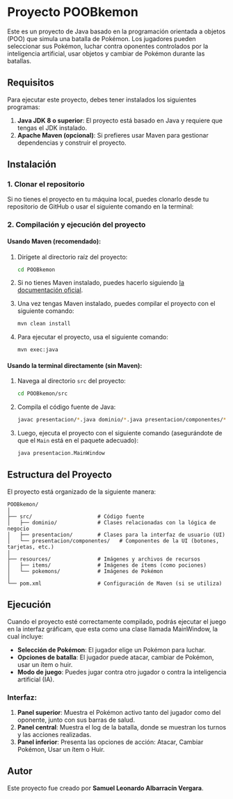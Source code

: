 
# Proyecto POOBkemon

Este es un proyecto de Java basado en la programación orientada a objetos (POO) que simula una batalla de Pokémon. Los jugadores pueden seleccionar sus Pokémon, luchar contra oponentes controlados por la inteligencia artificial, usar objetos y cambiar de Pokémon durante las batallas.

## Requisitos

Para ejecutar este proyecto, debes tener instalados los siguientes programas:

1. **Java JDK 8 o superior**: El proyecto está basado en Java y requiere que tengas el JDK instalado.
2. **Apache Maven (opcional)**: Si prefieres usar Maven para gestionar dependencias y construir el proyecto.

## Instalación

### 1. Clonar el repositorio

Si no tienes el proyecto en tu máquina local, puedes clonarlo desde tu repositorio de GitHub o usar el siguiente comando en la terminal:

### 2. Compilación y ejecución del proyecto

#### Usando Maven (recomendado):
1. Dirígete al directorio raíz del proyecto:
   
   ```bash
   cd POOBkemon
   ```

2. Si no tienes Maven instalado, puedes hacerlo siguiendo [la documentación oficial](https://maven.apache.org/install.html).

3. Una vez tengas Maven instalado, puedes compilar el proyecto con el siguiente comando:

   ```bash
   mvn clean install
   ```

4. Para ejecutar el proyecto, usa el siguiente comando:

   ```bash
   mvn exec:java
   ```

#### Usando la terminal directamente (sin Maven):

1. Navega al directorio `src` del proyecto:

   ```bash
   cd POOBkemon/src
   ```

2. Compila el código fuente de Java:

   ```bash
   javac presentacion/*.java dominio/*.java presentacion/componentes/*.java
   ```

3. Luego, ejecuta el proyecto con el siguiente comando (asegurándote de que el `Main` está en el paquete adecuado):

   ```bash
   java presentacion.MainWindow
   ```

## Estructura del Proyecto

El proyecto está organizado de la siguiente manera:

```
POOBkemon/
│
├── src/                     # Código fuente
│   ├── dominio/             # Clases relacionadas con la lógica de negocio
│   ├── presentacion/        # Clases para la interfaz de usuario (UI)
│   └── presentacion/componentes/   # Componentes de la UI (botones, tarjetas, etc.)
│
├── resources/               # Imágenes y archivos de recursos
│   ├── items/               # Imágenes de ítems (como pociones)
│   └── pokemons/            # Imágenes de Pokémon
│
└── pom.xml                  # Configuración de Maven (si se utiliza)
```

## Ejecución

Cuando el proyecto esté correctamente compilado, podrás ejecutar el juego en la interfaz gráficam, que esta como una clase llamada MainWindow, la cual incluye:

- **Selección de Pokémon**: El jugador elige un Pokémon para luchar.
- **Opciones de batalla**: El jugador puede atacar, cambiar de Pokémon, usar un ítem o huir.
- **Modo de juego**: Puedes jugar contra otro jugador o contra la inteligencia artificial (IA).

### Interfaz:

1. **Panel superior**: Muestra el Pokémon activo tanto del jugador como del oponente, junto con sus barras de salud.
2. **Panel central**: Muestra el log de la batalla, donde se muestran los turnos y las acciones realizadas.
3. **Panel inferior**: Presenta las opciones de acción: Atacar, Cambiar Pokémon, Usar un ítem o Huir.


## Autor

Este proyecto fue creado por **Samuel Leonardo Albarracín Vergara**.
